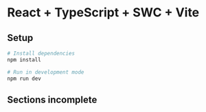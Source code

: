 # React + TypeScript + SWC + Vite

## Setup

```bash
# Install dependencies
npm install

# Run in development mode
npm run dev
```

## Sections incomplete
